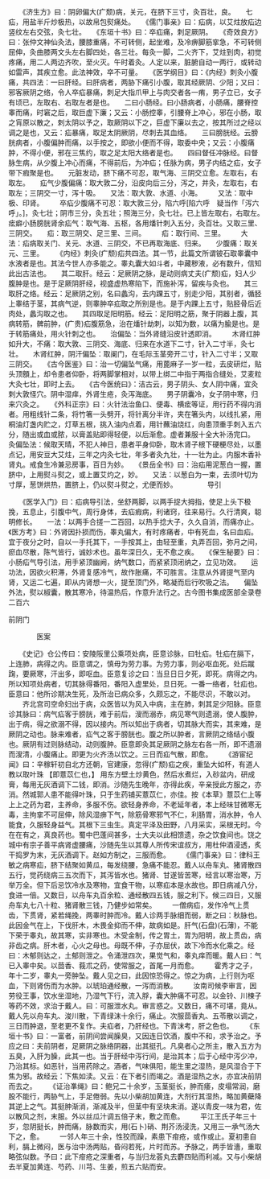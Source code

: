 <!-- { "loadSidebar": true } -->
　　《济生方》曰：阴卵偏大(疒颓)病，关元，在脐下三寸，灸百壮，良。　　七疝，用盐半斤炒极热，以故帛包熨痛处。　　《儒门事亲》曰：疝病，以艾炷放疝边竖纹左右交弦，灸七壮。　　《东垣十书》曰：卒疝痛，刺足厥阴。　　《奇效良方》曰：张仲文神仙灸法，腰膝重痛，不可转侧，起坐难，及冷痹脚筋挛急，不可转侧屈伸，灸曲膝两文头左右脚四处，各三壮。每灸一脚，二火齐下，艾炷到肉，初觉疼痛，用二人两边齐吹，至火灭。午时着灸。人定以来，脏腑自动一两行，或转动如雷声，其疾立愈。此法神效，卒不可量。　　《医学纲目》曰：《内经》刺灸小腹痛，共四法：一曰肝经。曰肝病者，两胁下痛引小腹，取其经厥阴、少阳；又曰：邪客厥阴之络，令人卒疝暴痛，刺足大指爪甲上与肉交者各一痏，男子立已，女子有顷已，左取右、右取左者是也。　　二曰小肠经。曰小肠病者，小肠痛，腰脊控睾而痛，时窘之后，取巨虚下廉；又云：小肠控睾，引腰脊上冲心，邪在小肠，取之肓原以散之，刺太阴以予之，取厥阴以下之，巨虚下廉以去之，按其所过之经以调之是也，又云：疝暴痛，取足太阴厥阴，尽刺去其血络。　　三曰膀胱经。云膀胱病者，小腹偏肿而痛，以手按之，即欲小便而不得，取委中央；又云：小腹痛肿，不得小便，邪在三焦约，取之足太阳大络者是也。　　四曰督任冲脉经。曰督脉生病，从少腹上冲心而痛，不得前后，为冲疝；任脉为病，男子内结之疝，女子带下瘕聚是也。　　元脏发动，脐下痛不可忍，取气海、三阴交立愈。左取右，右取左。　　疝气少腹偏痛：取大敦二分，沿皮向后三分，泻之，并灸，左取右，右取左；三阴交一寸，泻十吸。　　又法：取大敦、水道、小海。
　　又法：取中极、印肾。
　　卒疝少腹痛不可忍：取大敦三分，陷六呼[陷六呼　疑当作「泻六呼」。]，灸七壮；阴市三分，灸五壮；照海三分，灸七壮。已上皆左取右，右取左。　　痃癖小肠膀胱肾余疝气：取气海、五枢，各用燔针刺入五分，灸百壮。又取三里、三阴交。　　疝：取三阴交、足三里、三间。
　　疝：取行间、三里。
　　大法：疝病取关门、关元、水道、三阴交，不已再取海底、归来。　　少腹痛：取关元、三里。
　　《内经》刺灸(疒颓)疝共四法。其一节，此篇文所谓铍石取睾囊中水液者是也。其法今世人亦多能之。睾丸囊大如斗者，中藏秽液，必有数升，信知此出古法也。　　其二取肝。经云：足厥阴之脉，是动则病丈夫(疒颓)疝，妇人少腹肿是也。是于足厥阴肝经，视盛虚热寒陷下，而施补泻，留疾与灸也。　　其三取肝之络。经云：足厥阴之别，名曰蠡沟，去内踝五寸，别走少阳，其别者，循胫上睾结于茎，其病气逆，则睾肿卒疝取之所别是也。是于内踝上五寸，贴胫骨后近肉处，蠡沟取之也。　　其四取足阳明筋。经云：足阳明之筋，聚于阴器上腹，其病转筋，髀前肿，(疒贵)疝腹筋急，治在燔针劫刺，以知为数，以痛为腧是也。是于转筋痛处，用火针刺之也。　　治偏坠：当外肾缝沿皮针透即消。
　　木肾红肿如升大，不痛：取大敦、三阴交、海底、归来在水道下二寸，针入二寸半，灸七壮。　　木肾红肿，阴汗偏坠：取阑门，在毛际玉茎旁开二寸，针入二寸半；又取三阴交。　　《古今医鉴》曰：治一切偏坠气痛，用蓖麻子一岁一粒，去皮研烂，贴头顶顖上，却令患者仰卧，将两脚掌相对，以带上绑二中指于两指合缝处，艾麦粒大灸七壮，即时上去。　　《古今医统曰》：洁古云，男子阴头、女人阴中痛，宜灸刺大敦怪穴。阴中湿痒，外肾生疮，灸泻海底。　　男子阴囊冷，女子阴中寒，归来穴灸之。　　《外科正宗》曰：火针法治鱼口、便毒、横痃等证，用行药不得内消者。用粗线针二条，将竹箸一头劈开，将针离分半许，夹在箸头内，以线扎紧，用桐油灯盏内贮之，灯草五根，挑入油内点着，用针蘸油烧红，向患顶重手刺入五六分，随出或血或脓，以膏盖贴即得轻便，以后渐愈。虚者兼服十全大补汤完口。　　灸偏坠法：候取天晴，不犯人神日，患者平身仰卧，取木肾子根下硬梗尽处，以墨点记，用安豆大艾炷，三年之内灸七壮，年多者灸九壮，十一壮为止。内服木香补肾丸。戒食生冷兼忌房事，百日为妙。　　《景岳全书》曰：治疝用泥葱白一握，置脐中，上用熨斗熨之，或上置艾灼之，妙。　　又法：以葱白为一束，去须叶切为寸厚，葱饼烘热，置脐上，仍以熨斗熨之，尤便而妙。
　　　　导引

　　《医学入门》曰：疝病导引法，坐舒两脚，以两手捉大拇指，使足上头下极挽，五息止，引腹中气，周行身体，去疝瘕病，利诸窍，往来易行。久行清爽，聪明修长。　　一法：以两手合搓一二百回，以热手捻大子，久久自消，而痛亦止。　　《医方考》曰：外肾因扑损而伤，睾丸偏大，有时疼痛者，中有死血，名曰血疝。宜于夜分之时，自以一手托其下，一手按其上，由轻至重，丸弄百回，弥月之间，瘀血尽散，陈气皆行，诚妙术也。虽年深日久，无不愈之疾。　　《保生秘要》曰：小肠疝气导引法，用手紧顶幽阙，纳气数口，而紧紧顶闭纳之，立见功效。　　运功法，因欲火积滞，外肾复感冷气，故作胀痛，不可胜言。注意从外肾提气至内肾，又运二七遍，即从内肾想一火，提至顶门外，略凝而后行吹吸之法。　　偏坠外法，熨以椒囊，散其寒冷，待温热后，作意升法行之。古今图书集成医部全录卷二百六

前阴门

　　　　医案

　　《史记》仓公传曰：安陵阪里公乘项处病，臣意诊脉，曰牡疝。牡疝在膈下，上连肺，病得之内。臣意谓之，慎毋为劳力事。为劳力事，则必呕血死。处后蹴踘，要厥寒，汗出多，即呕血。臣意复诊之曰：当旦日日夕死，即死。病得之内。所以知项处病者，切其脉得番阳，番阳入虚里处，旦日死。一番一络者，牡疝也。臣意曰：他所诊期决生死，及所治已病众多，久颇忘之，不能尽识，不敢以对。
　　齐北宫司空命妇出于病，众医皆以为风入中病，主在肺，刺其足少阳脉。臣意诊其脉曰：病气疝客于膀胱，难于前后，溲而溺赤，病见寒气则遗溺，使人腹肿，出于病，得之欲溺不得，因以接内。所以知出于病者，切其脉大而实，其来难，是厥阴之动也。脉来难者，疝气之客于膀胱也。腹之所以肿者，言厥阴之络结小腹也。厥阴有过则脉结动，动则腹肿。臣意即灸其足厥阴之脉左右各一所，即不遗溺而溲清，小腹痛止。即更为火齐汤以饮之。三日而疝气散，即愈。
　　《游宦纪闻》曰：辛稼轩初自北方还朝，官建康，忽得(疒颓)疝之疾，重坠大如杯，有道人教以取叶珠 【即薏苡仁也，】 用东方壁土炒黄色，然后水煮烂，入砂盆内，研成膏，每用无灰酒调下二钱，即消。沙随先生晚年，亦得此疾，辛亲授此方服之，亦消。然城郭人患不能得叶珠，只于生药铺买薏苡仁，亦佳。按《本草》薏苡仁上等上上之药为君，主养命，多服不伤。欲轻身养命，不老延年者，本上经味甘微寒无毒，主拘挛不可屈伸，除风湿痹下气，除筋骨寒邪气不仁，利肠胃，消水肿，令人能食，久服轻身益气。其根下三虫生。真定平泽及田野，八月采实，采根无时。今在在有之，真良药也。蜀中巴蓬间甚多，士大夫以此相馈遗，杂之饮食间也。饶之城中有宗子善平病肾虚腰痛，沙随先生以其尊人所传宋谊叔方，用杜仲酒浸透，炙干捣罗为末，无灰酒调下。赵如方制之，三服而愈。
　　《儒门事亲》曰：律科王敏之病寒疝，脐下结聚如黄瓜，每发绕腰，急痛不能忍。戴人以舟车丸、猪肾散四五行，觉药绕病三五次而下，其泻皆水也。猪肾、甘遂皆苦寒，经言以寒治寒，万举万全。但下后忌饮冷水及寒物，宜食干物，以寒疝本是水故也。即日病减八分，食进一倍。又数日，以舟车丸百余粒、通经散四五钱，服之利下。候三四日，又服舟车丸七八十粒、猪肾散三钱，乃健步如常矣。
　　一僧病疝，发作冷气上贯齿，下贯肾，紧若绳挽，两睾时肿而冷。戴人诊两手脉细而弱，断之曰：秋脉也。此因金气在上，下伐肝木，木畏金抑而不伸，故病如是。肝气(石盘)(石薄)，不能下荣于睾丸，故其寒，实非寒也。木受金制，传之胃土，胃为阳明，故上贯齿，病非齿之病。肝木者，心火之母也。母既不伸，子亦屈伏，故下冷而水化乘之。经曰：木郁则达之，土郁则泄之。令涌泄四次，果觉气和，睾丸痒而暖。戴人曰：气已入睾中矣。以茴香、莪朮之药，使常服之，首尾一月而愈。
　　霍秀才之子，年十二岁，睾丸一旁肿坠。戴人见之曰，此因惊恐得之。惊之为病，上行则为呕血，下则肾伤而为水肿。以琥珀通经散，一泻而消散。
　　汝南司候李审言，因劳役王事，饮水坐湿地，乃湿气下行，流入脬，囊大肿痛不可忍。以金铃、川楝子等药不效，求治于戴人。曰：可服泄水丸。审言惑之。又数日，痛不可堪，竟从。戴人先以舟车丸、浚川散，下青绿沫十余行，痛止。次服茴香丸、五苓散以调之，三日而肿退，至老更不复作。夫疝者，乃肝经也。下青沫考，肝之色也。
　　《东垣十书》曰：一富者，前阴间尝闻臊臭，又因连日饮酒，腹中不和，求予治之。予应之曰：夫前阴者，足厥阴之脉络阴器，出其挺孔。凡臭者心之所主，散入五方为五臭，入肝为臊，此其一也。当于肝经中泻行间，是治其本；后于心经中泻少冲，乃治其标。如恶针，当用药除之。酒者，气味俱阳，能生里之湿热，是风湿合于下焦为邪。故经云：下焦如渎。又云：在下者引而竭之。酒是湿热之水，亦宜决前阴而去之。
　　《证治凖绳》曰：鲍兄二十余岁，玉茎挺长，肿而痿，皮塌常润，磨股不能行，两胁气上，手足倦弱。先以小柴胡加黄连，大剂行其湿热，略加黄蘗降其逆上之气。其挺肿渐消，渐减及半，但茎中有坚块未消。遂以青皮一味为君，佐以散风之剂，末服。外以丝瓜汁调五倍子末，敷之而愈。
　　平江王氏子年三十岁，忽阴挺长，肿而痛，脉数而实，用(石卜)硝、荆芥汤浸洗，又用三一承气汤大下之，愈。
　　一邻人年三十余，性狡而躁，素患下疳疮，或作或止。夏初患自利，膈上微闷，医与治中汤两贴，昏闷若死，片时而苏。予脉之，两手皆濇，重取略弦似数。予曰：此下疳疮之深重者，与当归龙荟丸去麝四贴而利减。又与小柴胡去半夏加黄连、芍药、川芎、生姜，煎五六贴而安。
